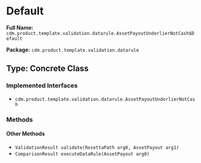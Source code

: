 # Default

**Full Name:** `cdm.product.template.validation.datarule.AssetPayoutUnderlierNotCash$Default`

**Package:** `cdm.product.template.validation.datarule`

## Type: Concrete Class

### Implemented Interfaces

- `cdm.product.template.validation.datarule.AssetPayoutUnderlierNotCash`

### Methods

#### Other Methods

- `ValidationResult validate(RosettaPath arg0, AssetPayout arg1)`
- `ComparisonResult executeDataRule(AssetPayout arg0)`

